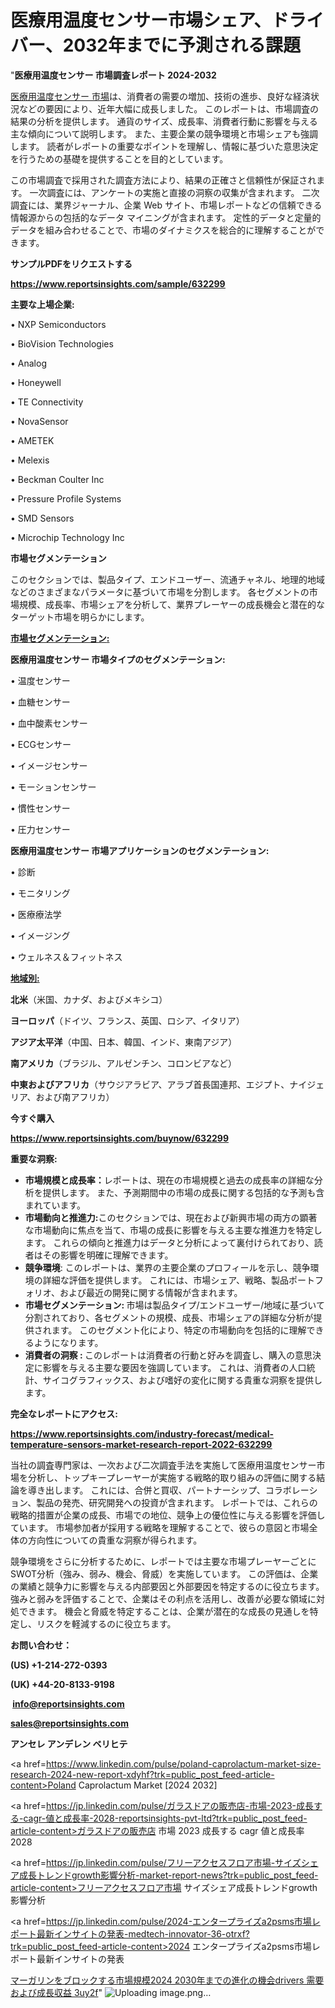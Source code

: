 # 医療用温度センサー市場シェア、ドライバー、2032年までに予測される課題

 "<strong>医療用温度センサー 市場調査レポート 2024-2032</strong>

<a href=https://www.reportsinsights.com/sample/632299>医療用温度センサー 市場</a>は、消費者の需要の増加、技術の進歩、良好な経済状況などの要因により、近年大幅に成長しました。 このレポートは、市場調査の結果の分析を提供します。 通貨のサイズ、成長率、消費者行動に影響を与える主な傾向について説明します。 また、主要企業の競争環境と市場シェアも強調します。 読者がレポートの重要なポイントを理解し、情報に基づいた意思決定を行うための基礎を提供することを目的としています。

この市場調査で採用された調査方法により、結果の正確さと信頼性が保証されます。 一次調査には、アンケートの実施と直接の洞察の収集が含まれます。 二次調査には、業界ジャーナル、企業 Web サイト、市場レポートなどの信頼できる情報源からの包括的なデータ マイニングが含まれます。 定性的データと定量的データを組み合わせることで、市場のダイナミクスを総合的に理解することができます。

<strong><b>サンプルPDFをリクエストする</b></strong>

<a href=https://www.reportsinsights.com/sample/632299><strong><u>https://www.reportsinsights.com/sample/632299</u></strong></a>

<strong>主要な上場企業:</strong>

• NXP Semiconductors

• BioVision Technologies

• Analog

• Honeywell

• TE Connectivity

• NovaSensor

• AMETEK

• Melexis

• Beckman Coulter Inc

• Pressure Profile Systems

• SMD Sensors

• Microchip Technology Inc

<strong>市場セグメンテーション</strong>

このセクションでは、製品タイプ、エンドユーザー、流通チャネル、地理的地域などのさまざまなパラメータに基づいて市場を分割します。 各セグメントの市場規模、成長率、市場シェアを分析して、業界プレーヤーの成長機会と潜在的なターゲット市場を明らかにします。

<strong><u>市場セグメンテーション</u></strong><strong><u>:</u></strong>

<strong>医療用温度センサー 市場タイプのセグメンテーション:</strong>

• 温度センサー

• 血糖センサー

• 血中酸素センサー

• ECGセンサー

• イメージセンサー

• モーションセンサー

• 慣性センサー

• 圧力センサー

<strong>医療用温度センサー 市場アプリケーションのセグメンテーション:</strong>

• 診断

• モニタリング

• 医療療法学

• イメージング

• ウェルネス＆フィットネス

<strong><u>地域別</u></strong><strong><u>:</u></strong>

<strong>北米</strong>（米国、カナダ、およびメキシコ）

<strong>ヨーロッパ</strong>（ドイツ、フランス、英国、ロシア、イタリア）

<strong>アジア太平洋</strong>（中国、日本、韓国、インド、東南アジア）

<strong>南アメリカ</strong>（ブラジル、アルゼンチン、コロンビアなど）

<strong>中東およびアフリカ</strong>（サウジアラビア、アラブ首長国連邦、エジプト、ナイジェリア、および南アフリカ）

<strong>今すぐ購入</strong>

<a href=https://www.reportsinsights.com/buynow/632299><strong><u>https://www.reportsinsights.com/buynow/632299</u></strong></a>

<strong>重要な洞察:</strong>
<ul>
  <li><strong>市場規模と成長率：</strong>レポートは、現在の市場規模と過去の成長率の詳細な分析を提供します。 また、予測期間中の市場の成長に関する包括的な予測も含まれています。</li>
  <li><strong>市場動向と推進力:</strong>このセクションでは、現在および新興市場の両方の顕著な市場動向に焦点を当て、市場の成長に影響を与える主要な推進力を特定します。 これらの傾向と推進力はデータと分析によって裏付けられており、読者はその影響を明確に理解できます。</li>
  <li><strong>競争環境</strong>: このレポートは、業界の主要企業のプロフィールを示し、競争環境の詳細な評価を提供します。 これには、市場シェア、戦略、製品ポートフォリオ、および最近の開発に関する情報が含まれます。</li>
  <li><strong>市場セグメンテーション: </strong>市場は製品タイプ/エンドユーザー/地域に基づいて分割されており、各セグメントの規模、成長、市場シェアの詳細な分析が提供されます。 このセグメント化により、特定の市場動向を包括的に理解できるようになります。</li>
  <li><strong>消費者の洞察 : </strong>このレポートは消費者の行動と好みを調査し、購入の意思決定に影響を与える主要な要因を強調しています。 これは、消費者の人口統計、サイコグラフィックス、および嗜好の変化に関する貴重な洞察を提供します。</li>
</ul>
<strong>完全なレポートにアクセス:</strong>

<a href=https://www.reportsinsights.com/industry-forecast/medical-temperature-sensors-market-research-report-2022-632299><strong><u><b>https://www.reportsinsights.com/industry-forecast/medical-temperature-sensors-market-research-report-2022-632299</b></u></strong></a>

当社の調査専門家は、一次および二次調査手法を実施して医療用温度センサー市場を分析し、トップキープレーヤーが実施する戦略的取り組みの評価に関する結論を導き出します。 これには、合併と買収、パートナーシップ、コラボレーション、製品の発売、研究開発への投資が含まれます。 レポートでは、これらの戦略的措置が企業の成長、市場での地位、競争上の優位性に与える影響を評価しています。 市場参加者が採用する戦略を理解することで、彼らの意図と市場全体の方向性についての貴重な洞察が得られます。

競争環境をさらに分析するために、レポートでは主要な市場プレーヤーごとにSWOT分析（強み、弱み、機会、脅威）を実施しています。 この評価は、企業の業績と競争力に影響を与える内部要因と外部要因を特定するのに役立ちます。 強みと弱みを評価することで、企業はその利点を活用し、改善が必要な領域に対処できます。 機会と脅威を特定することは、企業が潜在的な成長の見通しを特定し、リスクを軽減するのに役立ちます。

<strong>お問い合わせ：</strong>

<strong>(US) +1-214-272-0393</strong>

<strong>(UK) +44-20-8133-9198</strong>

<strong> </strong><a href=info@reportsinsights.com><strong><u>info@reportsinsights.com</u></strong></a>

<a href=sales@reportsinsights.com><strong><u>sales@reportsinsights.com</u></strong></a>

<strong>アンセレ アンデレン ベリヒテ</strong>

<a href=https://www.linkedin.com/pulse/poland-caprolactum-market-size-research-2024-new-report-xdyhf?trk=public_post_feed-article-content>Poland Caprolactum Market [2024 2032]</a>

<a href=https://jp.linkedin.com/pulse/ガラスドアの販売店-市場-2023-成長する-cagr-値と成長率-2028-reportsinsights-pvt-ltd?trk=public_post_feed-article-content>ガラスドアの販売店 市場 2023 成長する cagr 値と成長率 2028</a>

<a href=https://jp.linkedin.com/pulse/フリーアクセスフロア市場-サイズシェア成長トレンドgrowth影響分析-market-report-news?trk=public_post_feed-article-content>フリーアクセスフロア市場 サイズシェア成長トレンドgrowth影響分析</a>

<a href=https://jp.linkedin.com/pulse/2024-エンタープライズa2psms市場レポート最新インサイトの発表-medtech-innovator-36-otrxf?trk=public_post_feed-article-content>2024 エンタープライズa2psms市場レポート最新インサイトの発表</a>

<a href=https://www.linkedin.com/pulse/マーガリンをブロックする市場規模2024-2030年までの進化の機会drivers-需要および成長収益-3uy2f/>マーガリンをブロックする市場規模2024 2030年までの進化の機会drivers 需要および成長収益 3uy2f</a>"
![Uploading image.png…]()
